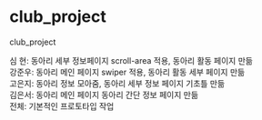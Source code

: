 # club_project
club_project

심 현: 동아리 세부 정보페이지 scroll-area 적용, 동아리 활동 페이지 만듦 <br>
강준우: 동아리 메인 페이지 swiper 적용, 동아리 활동 세부 페이지 만듦 <br>
고은지: 동아리 정보 모아줌, 동아리 세부 정보 페이지 기초틀 만듦 <br>
김은서: 동아리 메인 페이지 동아리 간단 정보 페이지 만듦 <br>
전체: 기본적인 프로토타입 작업
